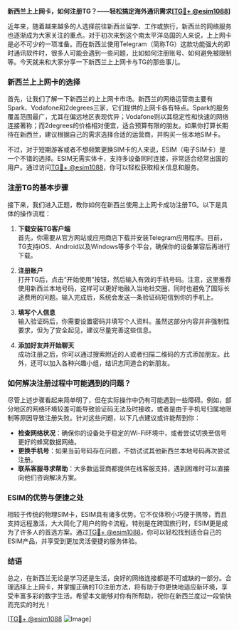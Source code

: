 **新西兰上上网卡，如何注册TG？——轻松搞定海外通讯需求[[TG💪+ @esim1088](https://t.me/s/esim1088)]**

近年来，随着越来越多的人选择前往新西兰留学、工作或旅行，新西兰的网络服务也逐渐成为大家关注的重点。对于初次来到这个南太平洋岛国的人来说，上上网卡是必不可少的一项准备。而在新西兰使用Telegram（简称TG）这款功能强大的即时通讯软件时，很多人可能会遇到一些问题，比如如何注册账号、如何避免被限制等。今天就来和大家分享一下新西兰上上网卡与TG的那些事儿。

### 新西兰上上网卡的选择

首先，让我们了解一下新西兰的上上网卡市场。新西兰的网络运营商主要有Spark、Vodafone和2degrees三家，它们提供的上网卡各有特点。Spark的服务覆盖范围最广，尤其在偏远地区表现优异；Vodafone则以其稳定性和快速的网络连接著称；而2degrees的价格相对便宜，适合预算有限的朋友。如果你打算长期待在新西兰，建议根据自己的需求选择合适的运营商，并购买一张本地SIM卡。

不过，对于短期游客或者不想频繁更换SIM卡的人来说，ESIM（电子SIM卡）是一个不错的选择。ESIM无需实体卡，支持多设备同时连接，非常适合经常出国的用户。通过访问[TG💪+ @esim1088](https://t.me/s/esim1088)，你可以轻松获取相关信息和服务。

### 注册TG的基本步骤

接下来，我们进入正题，教你如何在新西兰使用上上网卡成功注册TG。以下是具体的操作流程：

1. **下载安装TG客户端**  
   首先，你需要从官方网站或应用商店下载并安装Telegram应用程序。目前，TG支持iOS、Android以及Windows等多个平台，确保你的设备兼容后再进行下载。

2. **注册账户**  
   打开TG后，点击“开始使用”按钮，然后输入有效的手机号码。注意，这里推荐使用新西兰本地号码，这样可以更好地融入当地社交圈，同时也避免了国际长途费用的问题。输入完成后，系统会发送一条验证码短信到你的手机上。

3. **填写个人信息**  
   输入验证码后，你需要设置密码并填写个人资料。虽然这部分内容并非强制性要求，但为了安全起见，建议尽量完善这些信息。

4. **添加好友并开始聊天**  
   成功注册之后，你可以通过搜索附近的人或者扫描二维码的方式添加朋友。此外，还可以加入各种兴趣小组，结识志同道合的新朋友。

### 如何解决注册过程中可能遇到的问题？

尽管上述步骤看起来简单明了，但在实际操作中仍有可能遇到一些障碍。例如，部分地区的网络环境较差可能导致验证码无法及时接收，或者是由于手机号归属地限制等原因导致注册失败。针对这些问题，以下几点建议或许能帮到你：

- **检查网络状况**：确保你的设备处于稳定的Wi-Fi环境中，或者尝试切换至信号更好的蜂窝数据网络。
- **更换手机号**：如果当前号码存在问题，不妨试试其他新西兰本地号码再次尝试注册。
- **联系客服寻求帮助**：大多数运营商都提供在线客服支持，遇到困难时可以直接向他们咨询解决方案。

### ESIM的优势与便捷之处

相较于传统的物理SIM卡，ESIM具有诸多优势。它不仅体积小巧便于携带，而且支持远程激活，大大简化了用户的购卡流程。特别是在跨国旅行时，ESIM更是成为了许多人的首选方案。通过[TG💪+ @esim1088](https://t.me/s/esim1088)，你可以轻松找到适合自己的ESIM产品，并享受到更加灵活便捷的服务体验。

### 结语

总之，在新西兰无论是学习还是生活，良好的网络连接都是不可或缺的一部分。合理选择上上网卡，并掌握正确的TG注册方法，将有助于你更快地适应新环境，享受丰富多彩的数字生活。希望本文能够对你有所帮助，祝你在新西兰度过一段愉快而充实的时光！

[[TG💪+ @esim1088](https://t.me/s/esim1088) ![Image](https://i.postimg.cc/4NQfJmqS/Snipaste-2025-05-13-00-14-12.png)]